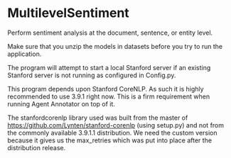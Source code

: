 # MultilevelSentiment
Perform sentiment analysis at the document, sentence, or entity level.

Make sure that you unzip the models in datasets before you try to run the application.

The program will attempt to start a local Stanford server if an existing Stanford server is not running as configured in Config.py.

This program depends upon Stanford CoreNLP.  As such it is highly recommended to use 3.9.1 right now.  This is a firm requirement when running Agent Annotator on top of it.  

The stanfordcorenlp library used was built from the master of https://github.com/Lynten/stanford-corenlp (using setup.py) and not from the commonly available 3.9.1.1 distribution.  We need the custom version because it gives us the max_retries which was put into place after the distribution release.
